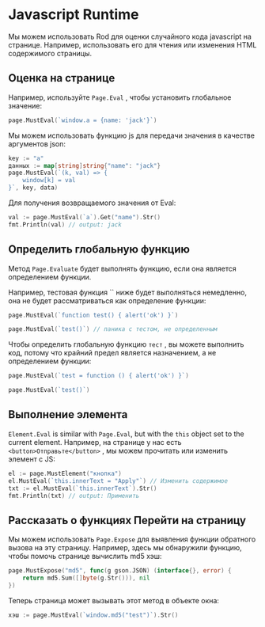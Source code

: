 # Javascript Runtime

Мы можем использовать Rod для оценки случайного кода javascript на странице. Например, использовать его для чтения или изменения HTML содержимого страницы.

## Оценка на странице

Например, используйте `Page.Eval` , чтобы установить глобальное значение:

```go
page.MustEval(`window.a = {name: 'jack'}`)
```

Мы можем использовать функцию js для передачи значения в качестве аргументов json:

```go
key := "a"
данных := map[string]string{"name": "jack"}
page.MustEval(`(k, val) => {
    window[k] = val
}`, key, data)
```

Для получения возвращаемого значения от Eval:

```go
val := page.MustEval(`a`).Get("name").Str()
fmt.Println(val) // output: jack
```

## Определить глобальную функцию

Метод `Page.Evaluate` будет выполнять функцию, если она является определением функции.

Например, тестовая функция `` ниже будет выполняться немедленно, она не будет рассматриваться как определение функции:

```go
page.MustEval(`function test() { alert('ok') }`)

page.MustEval(`test()`) // паника с тестом, не определенным
```

Чтобы определить глобальную функцию `тест` , вы можете выполнить код, потому что крайний предел является назначением, а не определением функции:

```go
page.MustEval(`test = function () { alert('ok') }`)

page.MustEval(`test()`)
```

## Выполнение элемента

`Element.Eval` is similar with `Page.Eval`, but with the `this` object set to the current element. Например, на странице у нас есть `<button>Отправьте</button>` </code>, мы можем прочитать или изменить элемент с JS:

```go
el := page.MustElement("кнопка")
el.MustEval(`this.innerText = "Apply"`) // Изменить содержимое
txt := el.MustEval(`this.innerText`).Str()
fmt.Println(txt) // output: Применить
```

## Рассказать о функциях Перейти на страницу

Мы можем использовать `Page.Expose` для выявления функции обратного вызова на эту страницу. Например, здесь мы обнаружили функцию, чтобы помочь странице вычислить md5 хэш:

```go
page.MustExpose("md5", func(g gson.JSON) (interface{}, error) {
    return md5.Sum([]byte(g.Str())), nil
})
```

Теперь страница может вызывать этот метод в объекте окна:

```go
хэш := page.MustEval(`window.md5("test")`).Str()
```
